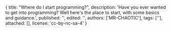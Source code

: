 {
	title: "Where do I start programming?",
	description: 'Have you ever wanted to get into programming? Well here's the place to start, with some basics and guidance.',
    published: '',
    edited: '',
	authors: ['MR-CHAOTIC'],
	tags: [''],
	attached: [],
	license: 'cc-by-nc-sa-4'
}
